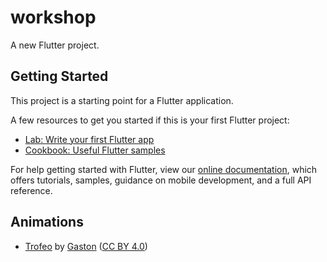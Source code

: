 # workshop

A new Flutter project.

## Getting Started

This project is a starting point for a Flutter application.

A few resources to get you started if this is your first Flutter project:

- [Lab: Write your first Flutter app](https://flutter.dev/docs/get-started/codelab)
- [Cookbook: Useful Flutter samples](https://flutter.dev/docs/cookbook)

For help getting started with Flutter, view our
[online documentation](https://flutter.dev/docs), which offers tutorials,
samples, guidance on mobile development, and a full API reference.

## Animations

- [Trofeo](https://www.2dimensions.com/a/budindepan/files/flare/trofeo/preview) by [Gaston](https://www.2dimensions.com/a/budindepan) ([CC BY 4.0](https://creativecommons.org/licenses/by/4.0/))
